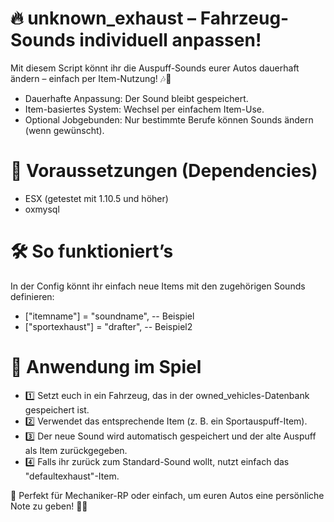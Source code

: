 # 🔥 unknown_exhaust – Fahrzeug-Sounds individuell anpassen!

Mit diesem Script könnt ihr die Auspuff-Sounds eurer Autos dauerhaft ändern – einfach per Item-Nutzung! 🎶🚗
- Dauerhafte Anpassung: Der Sound bleibt gespeichert.
- Item-basiertes System: Wechsel per einfachem Item-Use.
- Optional Jobgebunden: Nur bestimmte Berufe können Sounds ändern (wenn gewünscht).

# 📌 Voraussetzungen (Dependencies)
- ESX (getestet mit 1.10.5 und höher)
- oxmysql

# 🛠️ So funktioniert’s
In der Config könnt ihr einfach neue Items mit den zugehörigen Sounds definieren:
- ["itemname"] = "soundname", -- Beispiel
- ["sportexhaust"] = "drafter", -- Beispiel2

# 🚀 Anwendung im Spiel
- 1️⃣ Setzt euch in ein Fahrzeug, das in der owned_vehicles-Datenbank gespeichert ist.
- 2️⃣ Verwendet das entsprechende Item (z. B. ein Sportauspuff-Item).
- 3️⃣ Der neue Sound wird automatisch gespeichert und der alte Auspuff als Item zurückgegeben.
- 4️⃣ Falls ihr zurück zum Standard-Sound wollt, nutzt einfach das "defaultexhaust"-Item.

🎵 Perfekt für Mechaniker-RP oder einfach, um euren Autos eine persönliche Note zu geben! 🚀🔥
